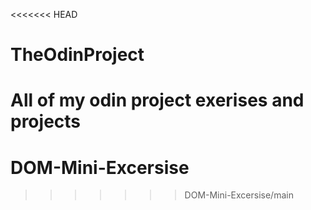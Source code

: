 <<<<<<< HEAD
# TheOdinProject
All of my odin project exerises and projects
=======
# DOM-Mini-Excersise
>>>>>>> DOM-Mini-Excersise/main
